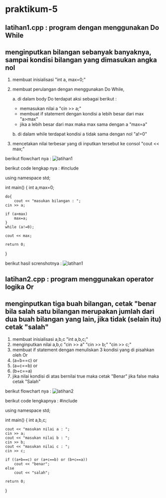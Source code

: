# praktikum-5

## latihan1.cpp : program dengan menggunakan Do While

## menginputkan bilangan sebanyak banyaknya, sampai kondisi bilangan yang dimasukan angka nol
1. membuat inisialisasi "int a, max=0;"
2. membuat perulangan dengan menggunakan Do While,

   a. di dalam body Do terdapat aksi sebagai berikut :
    - memasukan nilai a "cin >> a;"
    - membuat if statement dengan kondisi a lebih besar dari max "a>max"
    - jika a lebih besar dari max maka max sama dengan a "max=a"
    
   b. di dalam while terdapat kondisi a tidak sama dengan nol "a!=0"
 3. mencetakan nilai terbesar yang di inputkan tersebut ke consol "cout << max;"
 
 berikut flowchart nya :
 ![latihan1](https://user-images.githubusercontent.com/44117281/48596514-ef574500-e98b-11e8-980b-7e88c9de91ae.jpg)
 
 berikut code lengkap nya :
 #include <iostream>

using namespace std;

int main()
{
	int a,max=0;

	do{
		cout << "masukan bilangan : ";
	cin >> a;

	if (a>max)
		max=a;
	}
	while (a!=0);

	cout << max;

	return 0;
}

berikut hasil screnshotnya :
![latihan1](https://user-images.githubusercontent.com/44117281/48596831-3b56b980-e98d-11e8-846f-eb3d53468028.png)


## latihan2.cpp : program menggunakan operator logika Or

## menginputkan tiga buah bilangan, cetak "benar bila salah satu bilangan merupakan jumlah dari dua buah bilangan yang lain, jika tidak (selain itu) cetak "salah"

1. membuat inisialisasi a,b,c "int a,b,c;"
2. menginputkan nilai a,b,c "cin >> a" "cin >> b;" "cin >> c;"
3. membuat if statement dengan menuliskan 3 kondisi yang di pisahkan oleh Or
  1. (a+b==c) or
  2. (a+c==b) or
  3. (b+c==a)
4. jika nilai kondisi di atas bernilai true maka cetak "Benar" jika false maka cetak "Salah"

berikut flowchart nya :
![latihan2](https://user-images.githubusercontent.com/44117281/48596565-32b1b380-e98c-11e8-8136-4fab566476e3.jpg)

berikut code lengkapnya :
#include <iostream>

using namespace std;

int main()
{
	int a,b,c;

	cout << "masukan nilai a : ";
	cin >> a;
	cout << "masukan nilai b : ";
	cin >> b;
	cout << "masukan nilai c : ";
	cin >> c;

	if ((a+b==c) or (a+c==b) or (b+c==a))
		cout << "benar";
	else
		cout << "salah";

	return 0;
}

